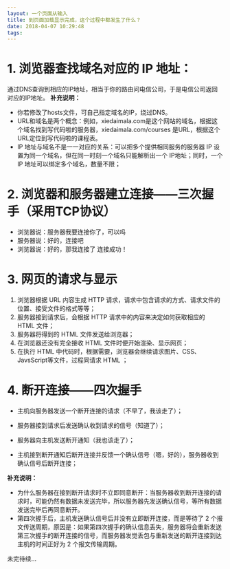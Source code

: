 ```yaml
---
layout: 一个页面从输入
title: 到页面加载显示完成，这个过程中都发生了什么？
date: 2018-04-07 10:29:48
tags:
---
```


# 1. 浏览器查找域名对应的 IP 地址：
通过DNS查询到相应的IP地址，相当于你的路由问电信公司，于是电信公司返回对应的IP地址。
**补充说明：**
- 你若修改了hosts文件，可自己指定域名的IP，绕过DNS。
- URL和域名是两个概念：例如，xiedaimala.com是这个网站的域名，根据这个域名找到写代码啦的服务器，xiedaimala.com/courses 是URL，根据这个URL定位到写代码啦的课程表。
- IP 地址与域名不是一一对应的关系：可以把多个提供相同服务的服务器 IP 设置为同一个域名，但在同一时刻一个域名只能解析出一个 IP地址；同时，一个 IP 地址可以绑定多个域名，数量不限；


# 2. 浏览器和服务器建立连接——三次握手（采用TCP协议）
 - 浏览器说：服务器我要连接你了，可以吗
 - 服务器说：好的，连接吧
 - 浏览器说：好的，那我连接了
连接成功！

# 3. 网页的请求与显示
 1. 浏览器根据 URL 内容生成 HTTP 请求，请求中包含请求的方式、请求文件的位置、接受文件的格式等等；
 2. 服务器接到请求后，会根据 HTTP 请求中的内容来决定如何获取相应的 HTML 文件；
 3. 服务器将得到的 HTML 文件发送给浏览器；
 4. 在浏览器还没有完全接收 HTML 文件时便开始渲染、显示网页；
 5. 在执行 HTML 中代码时，根据需要，浏览器会继续请求图片、CSS、JavsScript等文件，过程同请求 HTML ；

# 4. 断开连接——四次握手
 - 主机向服务器发送一个断开连接的请求（不早了，我该走了）；

 - 服务器接到请求后发送确认收到请求的信号（知道了）；

 - 服务器向主机发送断开通知（我也该走了）；

 - 主机接到断开通知后断开连接并反馈一个确认信号（嗯，好的），服务器收到确认信号后断开连接；

**补充说明：**
- 为什么服务器在接到断开请求时不立即同意断开：当服务器收到断开连接的请求时，可能仍然有数据未发送完毕，所以服务器先发送确认信号，等所有数据发送完毕后再同意断开。
- 第四次握手后，主机发送确认信号后并没有立即断开连接，而是等待了 2 个报文传送周期，原因是：如果第四次握手的确认信息丢失，服务器将会重新发送第三次握手的断开连接的信号，而服务器发觉丢包与重新发送的断开连接到达主机的时间正好为 2 个报文传输周期。


未完待续...